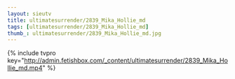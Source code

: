 ```yaml
--- 
layout: sieutv
title: ultimatesurrender/2839_Mika_Hollie_md
tags: [ultimatesurrender/2839_Mika_Hollie_md]
thumb_: ultimatesurrender/2839_Mika_Hollie_md.jpg
---
```

{% include tvpro key="http://admin.fetishbox.com/_content/ultimatesurrender/2839_Mika_Hollie_md.mp4" %} 
